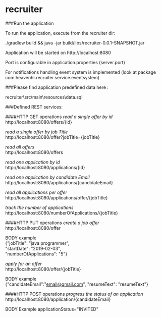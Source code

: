 # recruiter

###Run the application  

To run the application, execute from the recruiter dir:

./gradlew build && java -jar build/libs/recruiter-0.0.1-SNAPSHOT.jar

Application will be started on http://localhost:8080

Port is configurable in application.properties (server.port)

For notifications handling event system is implemented (look at package com.heavenhr.recruiter.service.eventsystem)

###Please find application predefined data here :

recruiter\src\main\resources\data.sql

###Defined REST services:

####HTTP GET operations 
*read a single offer by id*  
  http://localhost:8080/offers/{id}
  
  *read a single offer by job Title*  
    http://localhost:8080/offer?jobTitle={jobTitle}
   
   *read all offers*  
http://localhost:8080/offers

*read one application by id*  
http://localhost:8080/applications/{id}    

*read one application by candidate Email*
http://localhost:8080/applications/{candidateEmail}

*read  all applications per offer*
http://localhost:8080/applications/offer/{jobTitle}

*track the number of applications*
http://localhost:8080/numberOfApplications/{jobTitle}

####HTTP PUT operations
*create a job offer*  
http://localhost:8080/offer  

BODY  example  
    {"jobTitle": "java programmer",  
    	"startDate": "2019-02-03",  
    	"numberOfApplications": "5"}  

 
 *apply for an offer*  
 http://localhost:8080/offer/{jobTitle}  
 
 BODY  example   
 {"candidateEmail":"email@gmail.com",
 "resumeText": "resumeText"}  
 
 ####HTTP POST operations
*progress the status of an application*  
http://localhost:8080/application/{candidateEmail}

BODY Example
applicationStatus="INVITED"

